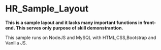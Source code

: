 # HR_Sample_Layout
**This is a sample layout and it lacks many important functions in front-end. This serves only purpose of skill demonstrantion.**

This sample runs on NodeJS and MySQL with HTML,CSS,Bootstrap and Vanilla JS.
